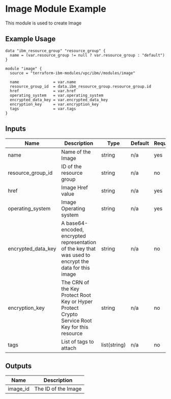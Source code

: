 # Image Module Example

This module is used to create Image

## Example Usage
```
data "ibm_resource_group" "resource_group" {
  name = (var.resource_group != null ? var.resource_group : "default")
}

module "image" {
  source = "terraform-ibm-modules/vpc/ibm//modules/image"

  name               = var.name
  resource_group_id  = data.ibm_resource_group.resource_group.id
  href               = var.href
  operating_system   = var.operating_system
  encrypted_data_key = var.encrypted_data_key
  encryption_key     = var.encryption_key
  tags               = var.tags
}
```

<!-- BEGINNING OF PRE-COMMIT-TERRAFORM DOCS HOOK -->

## Inputs

| Name                              | Description                                           | Type   | Default | Required |
|-----------------------------------|-------------------------------------------------------|--------|---------|----------|
| name | Name of the Image | string | n/a | yes |
| resource\_group\_id | ID of the resource group | string | n/a | no |
| href | Image Href value | string | n/a | yes |
| operating\_system | Image Operating system  | string | n/a | yes |
| encrypted\_data\_key | A base64-encoded, encrypted representation of the key that was used to encrypt the data for this image  | string | n/a | no |
| encryption\_key | The CRN of the Key Protect Root Key or Hyper Protect Crypto Service Root Key for this resource | string | n/a | no |
| tags | List of tags to attach  | list(string) | n/a | no |

## Outputs

| Name | Description |
|------|-------------|
| image\_id | The ID of the Image |

<!-- END OF PRE-COMMIT-TERRAFORM DOCS HOOK -->

